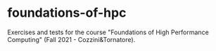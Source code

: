 # foundations-of-hpc
Exercises and tests for the course "Foundations of High Performance Computing" (Fall 2021 - Cozzini&amp;Tornatore).
